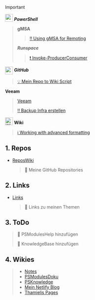 
> [!IMPORTANT]
><img src="../images/PowerShell.png" width="auto" height="25" style="vertical-align: bottom;">  ***PowerShell***
>
>>**gMSA**
>>>[:bangbang: Using gMSA for Remoting](Knowledge/PowerShell/gMSA/Using%20Group%20Managed%20Service%20Accounts%20(gMSAs)%20for%20PowerShell%20Remoting.md)
>>
>>***Runspace***
>>>[:exclamation: Invoke-ProducerConsumer](Scripts/Invoke-ProducerConsumer.ps1)
>>
><img src="../images/GitHub.png" width="auto" height="25" style="vertical-align: middle;">  ***GitHub***
>>[:bulb: Mein Repo to Wiki Script](Scripts/GithubRepoWiki/Get-MyGithub.ps1)
>
>**Veeam**
>>[Veeam](Links/Veeam)
>>
>>[:bangbang: Backup Infra erstellen](<https://jorgedelacruz.uk/2020/03/09/veeam-how-to-design-and-implement-a-backup-system-based-on-sla-policies-part-i-design-architecture-and-tagging-in-vsphere>)
>
><img src="https://upload.wikimedia.org/wikipedia/commons/6/63/Wikipedia-logo.png" alt="Wiki Logo" width="auto" height="25" style="vertical-align: bottom;"> **Wiki**
>>[:information_source: Working with advanced formatting](https://docs.github.com/de/get-started/writing-on-github/working-with-advanced-formatting)
>

##  1. <a name='Repos'></a>Repos

- [ReposWiki](<ReposWiki/ReposWiki.md>)
  > :memo: Meine GitHub Repositories

##  2. <a name='Links'></a>Links

- [Links](<Links/LinksWiki.md>)
  > :memo: Links zu meinen Themen

##  3. <a name='ToDo'></a>ToDo

  > :memo: PSModulesHelp hinzufügen
  >
  > :memo: KnowledgeBase hinzufügen

## 4. Wikies
  > - [Notes](https://github.com/thamielis/Notes)
  > - [PSModulesDoku](https://thamielis.github.io/PSModulesDoku/)
  > - [PSKnowledge](https://thamielis.github.io/PSKnowledge/ClassExplorer/gasm.html)
  > - [Mein Netlify Blog](<https://blog.in-pro.org>)
  > - [Thamielis Pages](<https://thamielis.github.io>)
